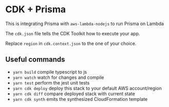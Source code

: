 # CDK + Prisma

This is integrating Prisma with `aws-lambda-nodejs` to run Prisma on Lambda

The `cdk.json` file tells the CDK Toolkit how to execute your app.

Replace `region` in `cdk.context.json` to the one of your choice.

## Useful commands

- `yarn build` compile typescript to js
- `yarn watch` watch for changes and compile
- `yarn test` perform the jest unit tests
- `yarn cdk deploy` deploy this stack to your default AWS account/region
- `yarn cdk diff` compare deployed stack with current state
- `yarn cdk synth` emits the synthesized CloudFormation template
